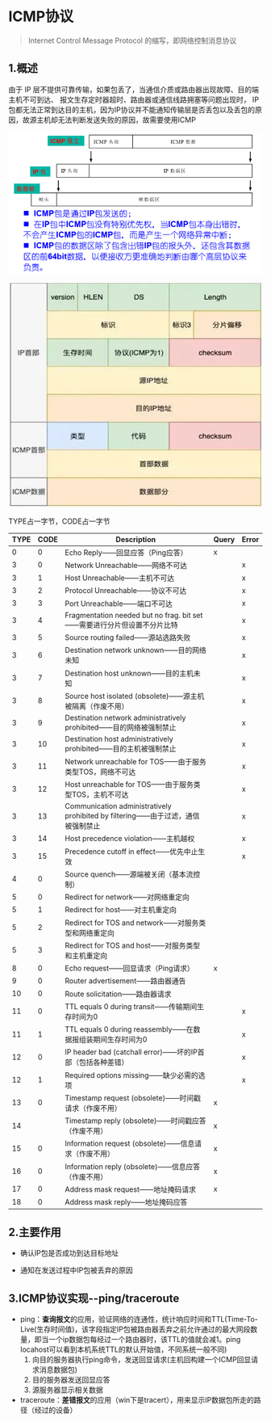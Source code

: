 # ICMP协议

>  Internet Control Message Protocol 的缩写，即网络控制消息协议



## 1.概述

由于 IP 层不提供可靠传输，如果包丢了，当通信介质或路由器出现故障、目的端主机不可到达、 报文生存定时器超时、路由器或通信线路拥塞等问题出现时， IP 包都无法正常到达目的主机，因为IP协议并不能通知传输层是否丢包以及丢包的原因，故源主机却无法判断发送失败的原因，故需要使用ICMP

![image-20240325115536555](.img/6.ICMP协议.assets/image-20240325115536555.png)

![image-20240529202108770](.img/6.ICMP协议.assets/image-20240529202108770.png)

TYPE占一字节，CODE占一字节

| TYPE | CODE | Description                                                  | Query | Error |
| ---- | ---- | ------------------------------------------------------------ | ----- | ----- |
| 0    | 0    | Echo Reply——回显应答（Ping应答）                             | x     |       |
| 3    | 0    | Network Unreachable——网络不可达                              |       | x     |
| 3    | 1    | Host Unreachable——主机不可达                                 |       | x     |
| 3    | 2    | Protocol Unreachable——协议不可达                             |       | x     |
| 3    | 3    | Port Unreachable——端口不可达                                 |       | x     |
| 3    | 4    | Fragmentation needed but no frag. bit set——需要进行分片但设置不分片比特 |       | x     |
| 3    | 5    | Source routing failed——源站选路失败                          |       | x     |
| 3    | 6    | Destination network unknown——目的网络未知                    |       | x     |
| 3    | 7    | Destination host unknown——目的主机未知                       |       | x     |
| 3    | 8    | Source host isolated (obsolete)——源主机被隔离（作废不用）    |       | x     |
| 3    | 9    | Destination network administratively prohibited——目的网络被强制禁止 |       | x     |
| 3    | 10   | Destination host administratively prohibited——目的主机被强制禁止 |       | x     |
| 3    | 11   | Network unreachable for TOS——由于服务类型TOS，网络不可达     |       | x     |
| 3    | 12   | Host unreachable for TOS——由于服务类型TOS，主机不可达        |       | x     |
| 3    | 13   | Communication administratively prohibited by filtering——由于过滤，通信被强制禁止 |       | x     |
| 3    | 14   | Host precedence violation——主机越权                          |       | x     |
| 3    | 15   | Precedence cutoff in effect——优先中止生效                    |       | x     |
| 4    | 0    | Source quench——源端被关闭（基本流控制）                      |       |       |
| 5    | 0    | Redirect for network——对网络重定向                           |       |       |
| 5    | 1    | Redirect for host——对主机重定向                              |       |       |
| 5    | 2    | Redirect for TOS and network——对服务类型和网络重定向         |       |       |
| 5    | 3    | Redirect for TOS and host——对服务类型和主机重定向            |       |       |
| 8    | 0    | Echo request——回显请求（Ping请求）                           | x     |       |
| 9    | 0    | Router advertisement——路由器通告                             |       |       |
| 10   | 0    | Route solicitation——路由器请求                               |       |       |
| 11   | 0    | TTL equals 0 during transit——传输期间生存时间为0             |       | x     |
| 11   | 1    | TTL equals 0 during reassembly——在数据报组装期间生存时间为0  |       | x     |
| 12   | 0    | IP header bad (catchall error)——坏的IP首部（包括各种差错）   |       | x     |
| 12   | 1    | Required options missing——缺少必需的选项                     |       | x     |
| 13   | 0    | Timestamp request (obsolete)——时间戳请求（作废不用）         | x     |       |
| 14   |      | Timestamp reply (obsolete)——时间戳应答（作废不用）           | x     |       |
| 15   | 0    | Information request (obsolete)——信息请求（作废不用）         | x     |       |
| 16   | 0    | Information reply (obsolete)——信息应答（作废不用）           | x     |       |
| 17   | 0    | Address mask request——地址掩码请求                           | x     |       |
| 18   | 0    | Address mask reply——地址掩码应答                             |       |       |

## 2.主要作用

- 确认IP包是否成功到达目标地址

- 通知在发送过程中IP包被丢弃的原因

  

## 3.ICMP协议实现--ping/traceroute

* ping：**查询报文**的应用，验证网络的连通性，统计响应时间和TTL(Time-To-Live(生存时间值)，该字段指定IP包被路由器丢弃之前允许通过的最大网段数量，即当一个ip数据包每经过一个路由器时，该TTL的值就会减1。ping locahost可以看到本机系统TTL的默认开始值，不同系统一般不同)
  1. 向目的服务器执行ping命令，发送回显请求(主机回构建一个ICMP回显请求消息数据包)
  2. 目的服务器发送回显应答
  3. 源服务器显示相关数据
* traceroute：**差错报文**的应用（win下是tracert），用来显示IP数据包所走的路径（经过的设备） 